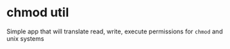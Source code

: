 # chmod util
Simple app that will translate read, write, execute permissions for `chmod` and unix systems
